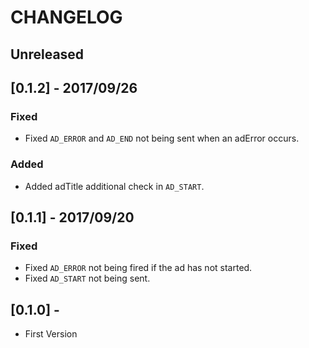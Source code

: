# CHANGELOG

## Unreleased

## [0.1.2] - 2017/09/26
### Fixed
- Fixed `AD_ERROR` and `AD_END` not being sent when an adError occurs.

### Added
- Added adTitle additional check in `AD_START`.


## [0.1.1] - 2017/09/20
### Fixed
- Fixed `AD_ERROR` not being fired if the ad has not started.
- Fixed `AD_START` not being sent.

## [0.1.0] - 
- First Version